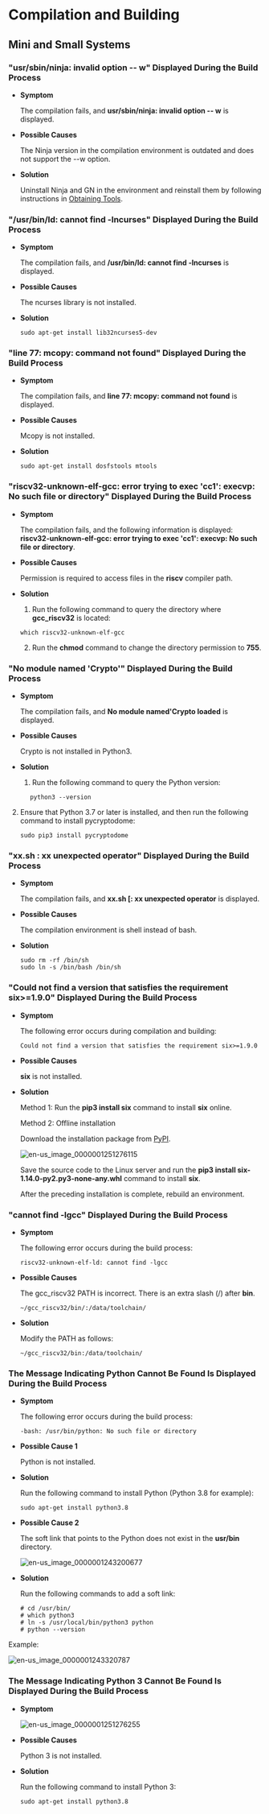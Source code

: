 # Compilation and Building


## Mini and Small Systems


### "usr/sbin/ninja: invalid option -- w" Displayed During the Build Process

- **Symptom**
  

  The compilation fails, and **usr/sbin/ninja: invalid option -- w** is displayed.

- **Possible Causes**

  The Ninja version in the compilation environment is outdated and does not support the --w option.

- **Solution**
  
  Uninstall Ninja and GN in the environment and reinstall them by following instructions in [Obtaining Tools](../get-code/gettools-ide.md).


### "/usr/bin/ld: cannot find -lncurses" Displayed During the Build Process

- **Symptom**
  

  The compilation fails, and **/usr/bin/ld: cannot find -lncurses** is displayed.

- **Possible Causes**
  

  The ncurses library is not installed.

- **Solution**
  
  ```
  sudo apt-get install lib32ncurses5-dev
  ```


### "line 77: mcopy: command not found" Displayed During the Build Process

- **Symptom**
  

  The compilation fails, and **line 77: mcopy: command not found** is displayed.

- **Possible Causes**
  

  Mcopy is not installed.

- **Solution**
  
  ```
  sudo apt-get install dosfstools mtools
  ```


### "riscv32-unknown-elf-gcc: error trying to exec 'cc1': execvp: No such file or directory" Displayed During the Build Process

- **Symptom**
  

  The compilation fails, and the following information is displayed: **riscv32-unknown-elf-gcc: error trying to exec 'cc1': execvp: No such file or directory**.

- **Possible Causes**
  

  Permission is required to access files in the **riscv** compiler path.

- **Solution**
  
  1. Run the following command to query the directory where **gcc_riscv32** is located:
  
  
  ```
  which riscv32-unknown-elf-gcc
  ```
  
  2. Run the **chmod** command to change the directory permission to **755**.


### "No module named 'Crypto'" Displayed During the Build Process

- **Symptom**
  
  The compilation fails, and **No module named'Crypto loaded** is displayed.
  
- **Possible Causes**
  
  Crypto is not installed in Python3.
  
- **Solution**
  
  1. Run the following command to query the Python version:
     
```
      python3 --version
```
  2. Ensure that Python 3.7 or later is installed, and then run the following command to install pycryptodome:
     
      ```
      sudo pip3 install pycryptodome
      ```


### "xx.sh : xx unexpected operator" Displayed During the Build Process

- **Symptom**
  

  The compilation fails, and **xx.sh [: xx unexpected operator** is displayed.

- **Possible Causes**
  

  The compilation environment is shell instead of bash.

- **Solution**
  
  ```
  sudo rm -rf /bin/sh
  sudo ln -s /bin/bash /bin/sh
  ```


### "Could not find a version that satisfies the requirement six&gt;=1.9.0" Displayed During the Build Process

- **Symptom**
  

  The following error occurs during compilation and building:


  ```
  Could not find a version that satisfies the requirement six>=1.9.0
  ```

- **Possible Causes**
  

  **six** is not installed.

- **Solution**
  

  Method 1: Run the **pip3 install six** command to install **six** online.

  Method 2: Offline installation

  Download the installation package from [PyPI](https://pypi.org/project/six/#files).

  ![en-us_image_0000001251276115](figures/en-us_image_0000001251276115.png)

  Save the source code to the Linux server and run the **pip3 install six-1.14.0-py2.py3-none-any.whl** command to install **six**.

  After the preceding installation is complete, rebuild an environment.


### "cannot find -lgcc" Displayed During the Build Process

- **Symptom**
  

  The following error occurs during the build process:


  ```
  riscv32-unknown-elf-ld: cannot find -lgcc
  ```

- **Possible Causes**
  

  The gcc_riscv32 PATH is incorrect. There is an extra slash (/) after **bin**.


  ```
  ~/gcc_riscv32/bin/:/data/toolchain/
  ```

- **Solution**
  

  Modify the PATH as follows:


  ```
  ~/gcc_riscv32/bin:/data/toolchain/
  ```


### The Message Indicating Python Cannot Be Found Is Displayed During the Build Process

- **Symptom**
  

  The following error occurs during the build process:


  ```
  -bash: /usr/bin/python: No such file or directory
  ```

- **Possible Cause 1**
  

  Python is not installed.

- **Solution**
  

  Run the following command to install Python (Python 3.8 for example):


  ```
  sudo apt-get install python3.8
  ```

- **Possible Cause 2**
  

  The soft link that points to the Python does not exist in the **usr/bin** directory.

  ![en-us_image_0000001243200677](figures/en-us_image_0000001243200677.png)

- **Solution**
  

  Run the following commands to add a soft link:


  ```
  # cd /usr/bin/ 
  # which python3
  # ln -s /usr/local/bin/python3 python
  # python --version
  ```

Example:

  ![en-us_image_0000001243320787](figures/en-us_image_0000001243320787.png)


### The Message Indicating Python 3 Cannot Be Found Is Displayed During the Build Process

- **Symptom**

  ![en-us_image_0000001251276255](figures/en-us_image_0000001251276255.png)

- **Possible Causes**
  

  Python 3 is not installed.

- **Solution**
  

  Run the following command to install Python 3:


  ```
  sudo apt-get install python3.8
  ```
